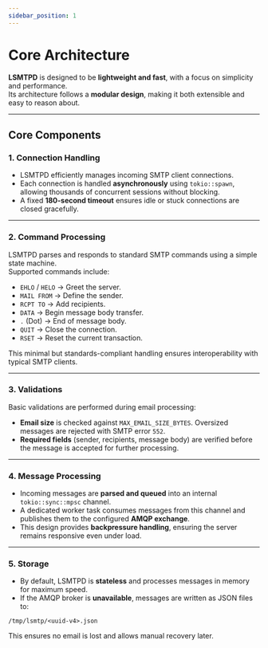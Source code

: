 ```yaml
---
sidebar_position: 1
---
```


# Core Architecture

**LSMTPD** is designed to be **lightweight and fast**, with a focus on simplicity and performance.  
Its architecture follows a **modular design**, making it both extensible and easy to reason about.  

---

## Core Components

### 1. Connection Handling
- LSMTPD efficiently manages incoming SMTP client connections.  
- Each connection is handled **asynchronously** using `tokio::spawn`, allowing thousands of concurrent sessions without blocking.  
- A fixed **180-second timeout** ensures idle or stuck connections are closed gracefully.  

---

### 2. Command Processing
LSMTPD parses and responds to standard SMTP commands using a simple state machine.  
Supported commands include:  

- `EHLO` / `HELO` → Greet the server.  
- `MAIL FROM` → Define the sender.  
- `RCPT TO` → Add recipients.  
- `DATA` → Begin message body transfer.  
- `.` (Dot) → End of message body.  
- `QUIT` → Close the connection.  
- `RSET` → Reset the current transaction.  

This minimal but standards-compliant handling ensures interoperability with typical SMTP clients.  

---

### 3. Validations
Basic validations are performed during email processing:  
- **Email size** is checked against `MAX_EMAIL_SIZE_BYTES`. Oversized messages are rejected with SMTP error `552`.  
- **Required fields** (sender, recipients, message body) are verified before the message is accepted for further processing.  

---

### 4. Message Processing
- Incoming messages are **parsed and queued** into an internal `tokio::sync::mpsc` channel.  
- A dedicated worker task consumes messages from this channel and publishes them to the configured **AMQP exchange**.  
- This design provides **backpressure handling**, ensuring the server remains responsive even under load.  

---

### 5. Storage
- By default, LSMTPD is **stateless** and processes messages in memory for maximum speed.  
- If the AMQP broker is **unavailable**, messages are written as JSON files to:  

```
/tmp/lsmtp/<uuid-v4>.json
```

This ensures no email is lost and allows manual recovery later.  

